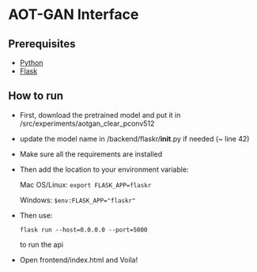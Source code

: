 # AOT-GAN Interface


## Prerequisites

- [Python](https://www.python.org/downloads/)
- [Flask](https://flask.palletsprojects.com/en/2.1.x/)

## How to run

- First, download the pretrained model and put it in /src/experiments/aotgan_clear_pconv512

- update the model name in /backend/flaskr/__init__.py if needed (~ line 42)

- Make sure all the requirements are installed

- Then add the location to your environment variable:

    Mac OS/Linux: `export FLASK_APP=flaskr`

    Windows: `$env:FLASK_APP="flaskr"`

- Then use:

    `flask run --host=0.0.0.0 --port=5000`
        
    to run the api

- Open frontend/index.html and Voila!